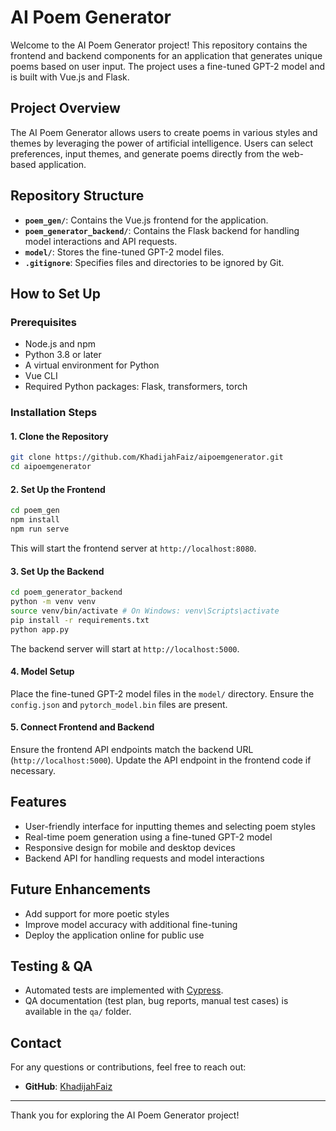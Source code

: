 # AI Poem Generator

Welcome to the AI Poem Generator project! This repository contains the frontend and backend components for an application that generates unique poems based on user input. The project uses a fine-tuned GPT-2 model and is built with Vue.js and Flask.

## Project Overview

The AI Poem Generator allows users to create poems in various styles and themes by leveraging the power of artificial intelligence. Users can select preferences, input themes, and generate poems directly from the web-based application.

## Repository Structure

- **`poem_gen/`**: Contains the Vue.js frontend for the application.
- **`poem_generator_backend/`**: Contains the Flask backend for handling model interactions and API requests.
- **`model/`**: Stores the fine-tuned GPT-2 model files.
- **`.gitignore`**: Specifies files and directories to be ignored by Git.

## How to Set Up

### Prerequisites
- Node.js and npm
- Python 3.8 or later
- A virtual environment for Python
- Vue CLI
- Required Python packages: Flask, transformers, torch

### Installation Steps

#### 1. Clone the Repository
```bash
git clone https://github.com/KhadijahFaiz/aipoemgenerator.git
cd aipoemgenerator
```

#### 2. Set Up the Frontend
```bash
cd poem_gen
npm install
npm run serve
```
This will start the frontend server at `http://localhost:8080`.

#### 3. Set Up the Backend
```bash
cd poem_generator_backend
python -m venv venv
source venv/bin/activate # On Windows: venv\Scripts\activate
pip install -r requirements.txt
python app.py
```
The backend server will start at `http://localhost:5000`.

#### 4. Model Setup
Place the fine-tuned GPT-2 model files in the `model/` directory. Ensure the `config.json` and `pytorch_model.bin` files are present.

#### 5. Connect Frontend and Backend
Ensure the frontend API endpoints match the backend URL (`http://localhost:5000`). Update the API endpoint in the frontend code if necessary.

## Features

- User-friendly interface for inputting themes and selecting poem styles
- Real-time poem generation using a fine-tuned GPT-2 model
- Responsive design for mobile and desktop devices
- Backend API for handling requests and model interactions

## Future Enhancements

- Add support for more poetic styles
- Improve model accuracy with additional fine-tuning
- Deploy the application online for public use

## Testing & QA
- Automated tests are implemented with [Cypress](https://www.cypress.io/).  
- QA documentation (test plan, bug reports, manual test cases) is available in the `qa/` folder.  

## Contact
For any questions or contributions, feel free to reach out:
- **GitHub**: [KhadijahFaiz](https://github.com/KhadijahFaiz)

---

Thank you for exploring the AI Poem Generator project!

